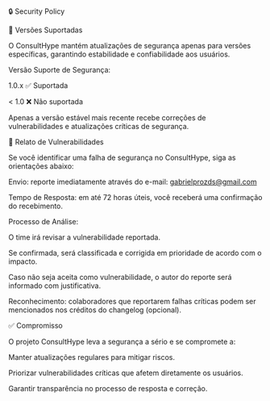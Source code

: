 🔒 Security Policy

📌 Versões Suportadas

O ConsultHype mantém atualizações de segurança apenas para versões específicas, garantindo estabilidade e confiabilidade aos usuários.

Versão	Suporte de Segurança:

1.0.x	✅ Suportada

< 1.0	❌ Não suportada

Apenas a versão estável mais recente recebe correções de vulnerabilidades e atualizações críticas de segurança.

📢 Relato de Vulnerabilidades

Se você identificar uma falha de segurança no ConsultHype, siga as orientações abaixo:

Envio: reporte imediatamente através do e-mail: gabrielprozds@gmail.com

Tempo de Resposta: em até 72 horas úteis, você receberá uma confirmação do recebimento.

Processo de Análise:

O time irá revisar a vulnerabilidade reportada.

Se confirmada, será classificada e corrigida em prioridade de acordo com o impacto.

Caso não seja aceita como vulnerabilidade, o autor do reporte será informado com justificativa.

Reconhecimento: colaboradores que reportarem falhas críticas podem ser mencionados nos créditos do changelog (opcional).

✅ Compromisso

O projeto ConsultHype leva a segurança a sério e se compromete a:

Manter atualizações regulares para mitigar riscos.

Priorizar vulnerabilidades críticas que afetem diretamente os usuários.

Garantir transparência no processo de resposta e correção.
